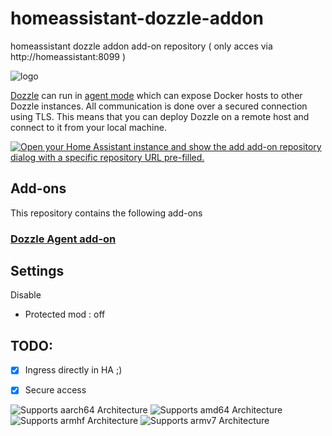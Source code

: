# homeassistant-dozzle-addon
homeassistant dozzle addon add-on repository ( only acces via http://homeassistant:8099 )

![logo](https://github.com/user-attachments/assets/b184931c-03d4-4e8a-b716-a9b17055892d)


[Dozzle](https://dozzle.dev/) can run in [agent mode](https://dozzle.dev/guide/agent) which can expose Docker hosts to other Dozzle instances. All communication is done over a secured connection using TLS. This means that you can deploy Dozzle on a remote host and connect to it from your local machine.

[![Open your Home Assistant instance and show the add add-on repository dialog with a specific repository URL pre-filled.](https://my.home-assistant.io/badges/supervisor_add_addon_repository.svg)](https://my.home-assistant.io/redirect/supervisor_add_addon_repository/?repository_url=https%3A%2F%2Fgithub.com%2FErreur32t%2Fhomeassistant-dozzle-addon)

## Add-ons

This repository contains the following add-ons
### [Dozzle Agent add-on](./dozzle-agent)

## Settings
 Disable
 - Protected mod : off


## TODO:
- [x] Ingress directly in HA ;)
- [x] Secure access


![Supports aarch64 Architecture][aarch64-shield]
![Supports amd64 Architecture][amd64-shield]
![Supports armhf Architecture][armhf-shield]
![Supports armv7 Architecture][armv7-shield]

[aarch64-shield]: https://img.shields.io/badge/aarch64-yes-green.svg
[amd64-shield]: https://img.shields.io/badge/amd64-yes-green.svg
[armhf-shield]: https://img.shields.io/badge/armhf-yes-green.svg
[armv7-shield]: https://img.shields.io/badge/armv7-yes-green.svg
